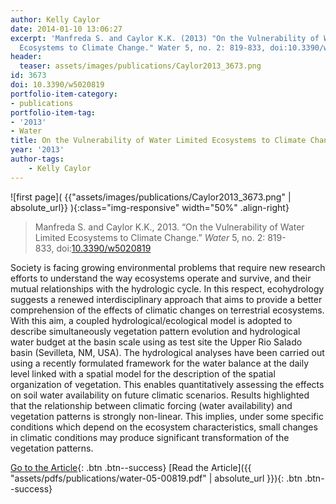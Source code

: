 ```yaml
---
author: Kelly Caylor
date: 2014-01-10 13:06:27
excerpt: 'Manfreda S. and Caylor K.K. (2013) "On the Vulnerability of Water Limited
  Ecosystems to Climate Change." Water 5, no. 2: 819-833, doi:10.3390/w5020819'
header:
  teaser: assets/images/publications/Caylor2013_3673.png
id: 3673
doi: 10.3390/w5020819
portfolio-item-category:
- publications
portfolio-item-tag:
- '2013'
- Water
title: On the Vulnerability of Water Limited Ecosystems to Climate Change
year: '2013'
author-tags: 
    - Kelly Caylor
---
```


![first page]( {{"assets/images/publications/Caylor2013_3673.png" | absolute_url}} ){:class="img-responsive" width="50%" .align-right}

> Manfreda S. and Caylor K.K., 2013. “On the Vulnerability of Water Limited Ecosystems to Climate Change.” _Water_ 5, no. 2: 819-833, doi:[10.3390/w5020819](http://dx.doi.org/10.3390/w5020819)


Society is facing growing environmental problems that require new research efforts to understand the way ecosystems operate and survive, and their mutual relationships with the hydrologic cycle. In this respect, ecohydrology suggests a renewed interdisciplinary approach that aims to provide a better comprehension of the effects of climatic changes on terrestrial ecosystems. With this aim, a coupled hydrological/ecological model is adopted to describe simultaneously vegetation pattern evolution and hydrological water budget at the basin scale using as test site the Upper Rio Salado basin (Sevilleta, NM, USA). The hydrological analyses have been carried out using a recently formulated framework for the water balance at the daily level linked with a spatial model for the description of the spatial organization of vegetation. This enables quantitatively assessing the effects on soil water availability on future climatic scenarios. Results highlighted that the relationship between climatic forcing (water availability) and vegetation patterns is strongly non-linear. This implies, under some specific conditions which depend on the ecosystem characteristics, small changes in climatic conditions may produce significant transformation of the vegetation patterns.


[Go to the Article](http://www.mdpi.com/2073-4441/5/2/819){: .btn .btn--success} [Read the Article]({{ "assets/pdfs/publications/water-05-00819.pdf" | absolute_url }}){: .btn .btn--success}